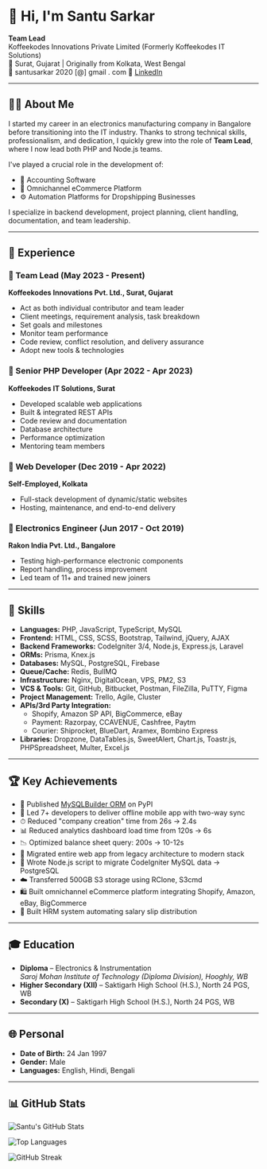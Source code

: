 # 👋 Hi, I'm Santu Sarkar

**Team Lead**  
Koffeekodes Innovations Private Limited (Formerly Koffeekodes IT Solutions)  
📍 Surat, Gujarat | Originally from Kolkata, West Bengal  
📧 santusarkar 2020 [@] gmail . com 
🔗 [LinkedIn](https://linkedin.com/in/dip20)

---

## 🧑‍💼 About Me

I started my career in an electronics manufacturing company in Bangalore before transitioning into the IT industry. Thanks to strong technical skills, professionalism, and dedication, I quickly grew into the role of **Team Lead**, where I now lead both PHP and Node.js teams.

I've played a crucial role in the development of:

- 🧾 Accounting Software  
- 🛒 Omnichannel eCommerce Platform  
- ⚙️ Automation Platforms for Dropshipping Businesses  

I specialize in backend development, project planning, client handling, documentation, and team leadership.

---

## 🏢 Experience

### 🔹 Team Lead (May 2023 - Present)  
**Koffeekodes Innovations Pvt. Ltd., Surat, Gujarat**

- Act as both individual contributor and team leader  
- Client meetings, requirement analysis, task breakdown  
- Set goals and milestones  
- Monitor team performance  
- Code review, conflict resolution, and delivery assurance  
- Adopt new tools & technologies  

### 🔹 Senior PHP Developer (Apr 2022 - Apr 2023)  
**Koffeekodes IT Solutions, Surat**

- Developed scalable web applications  
- Built & integrated REST APIs  
- Code review and documentation  
- Database architecture  
- Performance optimization  
- Mentoring team members  

### 🔹 Web Developer (Dec 2019 - Apr 2022)  
**Self-Employed, Kolkata**

- Full-stack development of dynamic/static websites  
- Hosting, maintenance, and end-to-end delivery  

### 🔹 Electronics Engineer (Jun 2017 - Oct 2019)  
**Rakon India Pvt. Ltd., Bangalore**

- Testing high-performance electronic components  
- Report handling, process improvement  
- Led team of 11+ and trained new joiners  

---

## 🧠 Skills

- **Languages:** PHP, JavaScript, TypeScript, MySQL  
- **Frontend:** HTML, CSS, SCSS, Bootstrap, Tailwind, jQuery, AJAX  
- **Backend Frameworks:** CodeIgniter 3/4, Node.js, Express.js, Laravel  
- **ORMs:** Prisma, Knex.js  
- **Databases:** MySQL, PostgreSQL, Firebase  
- **Queue/Cache:** Redis, BullMQ  
- **Infrastructure:** Nginx, DigitalOcean, VPS, PM2, S3  
- **VCS & Tools:** Git, GitHub, Bitbucket, Postman, FileZilla, PuTTY, Figma  
- **Project Management:** Trello, Agile, Cluster  
- **APIs/3rd Party Integration:**  
  - Shopify, Amazon SP API, BigCommerce, eBay  
  - Payment: Razorpay, CCAVENUE, Cashfree, Paytm  
  - Courier: Shiprocket, BlueDart, Aramex, Bombino Express  
- **Libraries:** Dropzone, DataTables.js, SweetAlert, Chart.js, Toastr.js, PHPSpreadsheet, Multer, Excel.js  

---

## 🏆 Key Achievements

- 🚀 Published [MySQLBuilder ORM](https://pypi.org/project/mysqlbuilder) on PyPI  
- 📱 Led 7+ developers to deliver offline mobile app with two-way sync  
- ⏱ Reduced "company creation" time from 26s → 2.4s  
- 📊 Reduced analytics dashboard load time from 120s → 6s  
- 📉 Optimized balance sheet query: 200s → 10-12s  
- 🧩 Migrated entire web app from legacy architecture to modern stack  
- 🔁 Wrote Node.js script to migrate CodeIgniter MySQL data → PostgreSQL  
- ☁️ Transferred 500GB S3 storage using RClone, S3cmd  
- 🛍️ Built omnichannel eCommerce platform integrating Shopify, Amazon, eBay, BigCommerce  
- 👥 Built HRM system automating salary slip distribution  

---

## 🎓 Education

- **Diploma** – Electronics & Instrumentation  
  *Saroj Mohan Institute of Technology (Diploma Division), Hooghly, WB*  
- **Higher Secondary (XII)** – Saktigarh High School (H.S.), North 24 PGS, WB  
- **Secondary (X)** – Saktigarh High School (H.S.), North 24 PGS, WB  

---

## 🌐 Personal

- **Date of Birth:** 24 Jan 1997  
- **Gender:** Male  
- **Languages:** English, Hindi, Bengali  

---

## 📊 GitHub Stats

![Santu's GitHub Stats](https://github-readme-stats.vercel.app/api?username=dip20&show_icons=true&hide_rank=false)

![Top Languages](https://github-readme-stats.vercel.app/api/top-langs/?username=dip20&layout=compact)

![GitHub Streak](https://streak-stats.demolab.com/?user=dip20)
 

